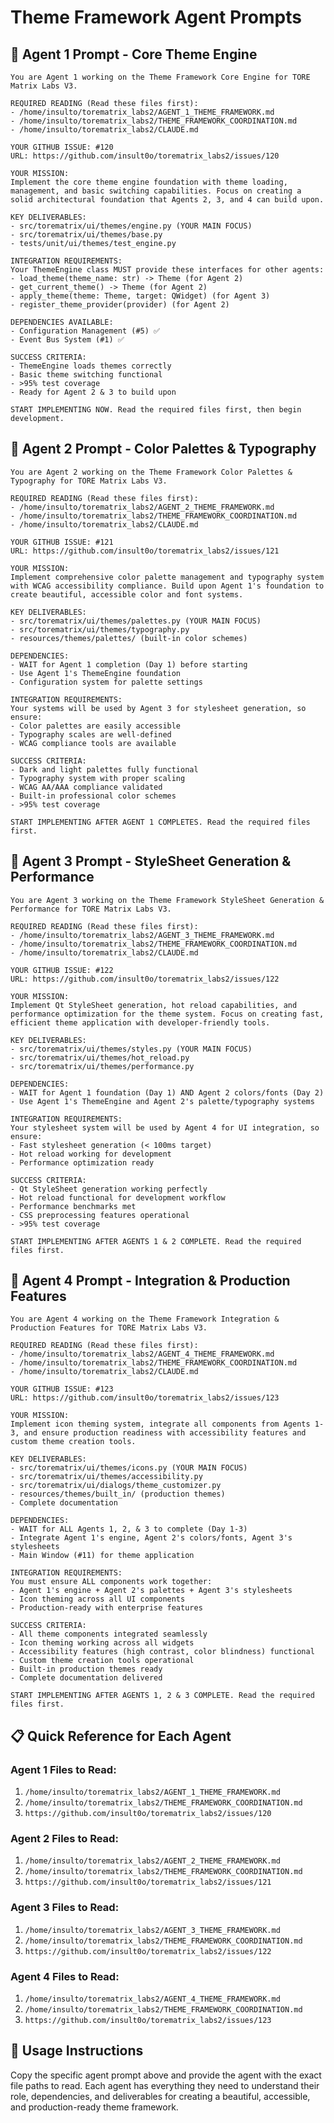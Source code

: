 # Theme Framework Agent Prompts

## 🤖 Agent 1 Prompt - Core Theme Engine

```
You are Agent 1 working on the Theme Framework Core Engine for TORE Matrix Labs V3.

REQUIRED READING (Read these files first):
- /home/insulto/torematrix_labs2/AGENT_1_THEME_FRAMEWORK.md
- /home/insulto/torematrix_labs2/THEME_FRAMEWORK_COORDINATION.md
- /home/insulto/torematrix_labs2/CLAUDE.md

YOUR GITHUB ISSUE: #120
URL: https://github.com/insult0o/torematrix_labs2/issues/120

YOUR MISSION:
Implement the core theme engine foundation with theme loading, management, and basic switching capabilities. Focus on creating a solid architectural foundation that Agents 2, 3, and 4 can build upon.

KEY DELIVERABLES:
- src/torematrix/ui/themes/engine.py (YOUR MAIN FOCUS)
- src/torematrix/ui/themes/base.py
- tests/unit/ui/themes/test_engine.py

INTEGRATION REQUIREMENTS:
Your ThemeEngine class MUST provide these interfaces for other agents:
- load_theme(theme_name: str) -> Theme (for Agent 2)
- get_current_theme() -> Theme (for Agent 2)
- apply_theme(theme: Theme, target: QWidget) (for Agent 3)
- register_theme_provider(provider) (for Agent 2)

DEPENDENCIES AVAILABLE:
- Configuration Management (#5) ✅
- Event Bus System (#1) ✅

SUCCESS CRITERIA:
- ThemeEngine loads themes correctly
- Basic theme switching functional
- >95% test coverage
- Ready for Agent 2 & 3 to build upon

START IMPLEMENTING NOW. Read the required files first, then begin development.
```

## 🤖 Agent 2 Prompt - Color Palettes & Typography

```
You are Agent 2 working on the Theme Framework Color Palettes & Typography for TORE Matrix Labs V3.

REQUIRED READING (Read these files first):
- /home/insulto/torematrix_labs2/AGENT_2_THEME_FRAMEWORK.md
- /home/insulto/torematrix_labs2/THEME_FRAMEWORK_COORDINATION.md
- /home/insulto/torematrix_labs2/CLAUDE.md

YOUR GITHUB ISSUE: #121
URL: https://github.com/insult0o/torematrix_labs2/issues/121

YOUR MISSION:
Implement comprehensive color palette management and typography system with WCAG accessibility compliance. Build upon Agent 1's foundation to create beautiful, accessible color and font systems.

KEY DELIVERABLES:
- src/torematrix/ui/themes/palettes.py (YOUR MAIN FOCUS)
- src/torematrix/ui/themes/typography.py
- resources/themes/palettes/ (built-in color schemes)

DEPENDENCIES:
- WAIT for Agent 1 completion (Day 1) before starting
- Use Agent 1's ThemeEngine foundation
- Configuration system for palette settings

INTEGRATION REQUIREMENTS:
Your systems will be used by Agent 3 for stylesheet generation, so ensure:
- Color palettes are easily accessible
- Typography scales are well-defined
- WCAG compliance tools are available

SUCCESS CRITERIA:
- Dark and light palettes fully functional
- Typography system with proper scaling
- WCAG AA/AAA compliance validated
- Built-in professional color schemes
- >95% test coverage

START IMPLEMENTING AFTER AGENT 1 COMPLETES. Read the required files first.
```

## 🤖 Agent 3 Prompt - StyleSheet Generation & Performance

```
You are Agent 3 working on the Theme Framework StyleSheet Generation & Performance for TORE Matrix Labs V3.

REQUIRED READING (Read these files first):
- /home/insulto/torematrix_labs2/AGENT_3_THEME_FRAMEWORK.md
- /home/insulto/torematrix_labs2/THEME_FRAMEWORK_COORDINATION.md
- /home/insulto/torematrix_labs2/CLAUDE.md

YOUR GITHUB ISSUE: #122
URL: https://github.com/insult0o/torematrix_labs2/issues/122

YOUR MISSION:
Implement Qt StyleSheet generation, hot reload capabilities, and performance optimization for the theme system. Focus on creating fast, efficient theme application with developer-friendly tools.

KEY DELIVERABLES:
- src/torematrix/ui/themes/styles.py (YOUR MAIN FOCUS)
- src/torematrix/ui/themes/hot_reload.py
- src/torematrix/ui/themes/performance.py

DEPENDENCIES:
- WAIT for Agent 1 foundation (Day 1) AND Agent 2 colors/fonts (Day 2)
- Use Agent 1's ThemeEngine and Agent 2's palette/typography systems

INTEGRATION REQUIREMENTS:
Your stylesheet system will be used by Agent 4 for UI integration, so ensure:
- Fast stylesheet generation (< 100ms target)
- Hot reload working for development
- Performance optimization ready

SUCCESS CRITERIA:
- Qt StyleSheet generation working perfectly
- Hot reload functional for development workflow
- Performance benchmarks met
- CSS preprocessing features operational
- >95% test coverage

START IMPLEMENTING AFTER AGENTS 1 & 2 COMPLETE. Read the required files first.
```

## 🤖 Agent 4 Prompt - Integration & Production Features

```
You are Agent 4 working on the Theme Framework Integration & Production Features for TORE Matrix Labs V3.

REQUIRED READING (Read these files first):
- /home/insulto/torematrix_labs2/AGENT_4_THEME_FRAMEWORK.md
- /home/insulto/torematrix_labs2/THEME_FRAMEWORK_COORDINATION.md
- /home/insulto/torematrix_labs2/CLAUDE.md

YOUR GITHUB ISSUE: #123
URL: https://github.com/insult0o/torematrix_labs2/issues/123

YOUR MISSION:
Implement icon theming system, integrate all components from Agents 1-3, and ensure production readiness with accessibility features and custom theme creation tools.

KEY DELIVERABLES:
- src/torematrix/ui/themes/icons.py (YOUR MAIN FOCUS)
- src/torematrix/ui/themes/accessibility.py
- src/torematrix/ui/dialogs/theme_customizer.py
- resources/themes/built_in/ (production themes)
- Complete documentation

DEPENDENCIES:
- WAIT for ALL Agents 1, 2, & 3 to complete (Day 1-3)
- Integrate Agent 1's engine, Agent 2's colors/fonts, Agent 3's stylesheets
- Main Window (#11) for theme application

INTEGRATION REQUIREMENTS:
You must ensure ALL components work together:
- Agent 1's engine + Agent 2's palettes + Agent 3's stylesheets
- Icon theming across all UI components
- Production-ready with enterprise features

SUCCESS CRITERIA:
- All theme components integrated seamlessly
- Icon theming working across all widgets
- Accessibility features (high contrast, color blindness) functional
- Custom theme creation tools operational
- Built-in production themes ready
- Complete documentation delivered

START IMPLEMENTING AFTER AGENTS 1, 2 & 3 COMPLETE. Read the required files first.
```

## 📋 Quick Reference for Each Agent

### Agent 1 Files to Read:
1. `/home/insulto/torematrix_labs2/AGENT_1_THEME_FRAMEWORK.md`
2. `/home/insulto/torematrix_labs2/THEME_FRAMEWORK_COORDINATION.md` 
3. `https://github.com/insult0o/torematrix_labs2/issues/120`

### Agent 2 Files to Read:
1. `/home/insulto/torematrix_labs2/AGENT_2_THEME_FRAMEWORK.md`
2. `/home/insulto/torematrix_labs2/THEME_FRAMEWORK_COORDINATION.md`
3. `https://github.com/insult0o/torematrix_labs2/issues/121`

### Agent 3 Files to Read:
1. `/home/insulto/torematrix_labs2/AGENT_3_THEME_FRAMEWORK.md`
2. `/home/insulto/torematrix_labs2/THEME_FRAMEWORK_COORDINATION.md`
3. `https://github.com/insult0o/torematrix_labs2/issues/122`

### Agent 4 Files to Read:
1. `/home/insulto/torematrix_labs2/AGENT_4_THEME_FRAMEWORK.md`
2. `/home/insulto/torematrix_labs2/THEME_FRAMEWORK_COORDINATION.md`
3. `https://github.com/insult0o/torematrix_labs2/issues/123`

## 🚀 Usage Instructions

Copy the specific agent prompt above and provide the agent with the exact file paths to read. Each agent has everything they need to understand their role, dependencies, and deliverables for creating a beautiful, accessible, and production-ready theme framework.
